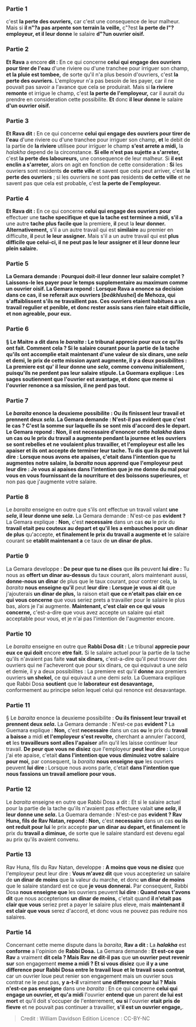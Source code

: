 
### Partie 1
c'est <b>la perte des ouvriers,</b> car c'est une consequence de leur malheur. Mais si <b>il n"?a pas arpente son terrain la veille,</b> c"?est <b>la perte de l"?employeur, et il leur donne</b> le salaire <b>d"?un ouvrier oisif.</b>

### Partie 2
<b>Et Rava</b> a encore <b>dit :</b> En ce qui concerne <b>celui qui engage des ouvriers pour tirer de l'eau</b> d'une riviere ou d'une tranchee pour irriguer son champ, <b>et la pluie est tombee,</b> de sorte qu'il n'a plus besoin d'ouvriers, c'est <b>la perte des ouvriers.</b> L'employeur n'a pas besoin de les payer, car il ne pouvait pas savoir a l'avance que cela se produirait. Mais si <b>la riviere remonte</b> et irrigue le champ, c'est <b>la perte de l'employeur,</b> car il aurait du prendre en consideration cette possibilite. <b>Et</b> donc <b>il leur donne</b> le salaire <b>d'un ouvrier oisif.</b>

### Partie 3
<b>Et Rava dit :</b> En ce qui concerne <b>celui qui engage des ouvriers pour tirer de l'eau</b> d'une riviere ou d'une tranchee pour irriguer son champ, <b>et</b> le debit de la partie de <b>la riviere</b> utilisee pour irriguer le champ <b>s'est arrete a midi,</b> la <i>halakha</i> depend de la circonstance. <b>Si elle n'est pas sujette a s'arreter,</b> c'est <b>la perte des laboureurs,</b> une consequence de leur malheur. Si <b>il est enclin a s'arreter,</b> alors on agit en fonction de cette consideration : <b>Si</b> les ouvriers sont residents <b>de cette ville</b> et savent que cela peut arriver, c'est <b>la perte des ouvriers</b> ; si les ouvriers ne sont <b>pas</b> residents <b>de cette ville</b> et ne savent pas que cela est probable, c'est <b>la perte de l'employeur.</b>

### Partie 4
<b>Et Rava dit :</b> En ce qui concerne <b>celui qui engage des ouvriers pour</b> effectuer une <b>tache specifique et que la tache est terminee a midi, s'il a</b> une autre <b>tache plus facile que</b> la premiere, <b>il</b> peut la <b>leur donner. Alternativement,</b> s'il a un autre travail qui est <b>similaire</b> au premier en difficulte, <b>il</b> peut <b>le leur assigner.</b> Mais s'il a un autre travail qui est <b>plus difficile que celui-ci, il ne peut pas le leur assigner <b>et il leur donne leur plein salaire.</b>

### Partie 5
La Gemara demande : <b>Pourquoi</b> doit-il leur donner leur salaire complet ? <b>Laissons-le les payer</b> pour le temps supplementaire au maximum <b>comme un ouvrier oisif.</b> La Gemara repond : <b>Lorsque Rava a enonce</b> sa decision dans ce cas, il se referait <b>aux ouvriers [<i>beâkhlushei</i>] de Mehoza, qui s'affaiblissent s'ils ne travaillent pas.</b> Ces ouvriers etaient habitues a un travail regulier et penible, et donc rester assis sans rien faire etait difficile, et non agreable, pour eux.

### Partie 6
§ <b>Le Maitre a dit</b> dans le <i>baraita</i> : Le tribunal <b>apprecie pour eux ce qu'ils ont fait. Comment cela ? Si</b> le salaire courant pour la partie de la tache qu'ils ont accomplie <b>etait</b> maintenant <b>d'une valeur de six dinars,</b> une <i>sela</i> et demi, le prix de cette mission ayant augmente, il y a deux possibilites : La premiere est qu' <b>il leur donne une <i>sela</i>,</b> comme convenu initialement, puisqu'ils ne perdent pas leur salaire stipule. La Guemara explique : <b>Les sages soutiennent</b> que <b>l'ouvrier est avantage,</b> et donc que meme si l'ouvrier renonce a sa mission, il ne perd pas tout.

### Partie 7
Le <i>baraita</i> enonce la deuxieme possibilite : <b>Ou ils finissent leur travail et prennent deux <i>sela</i>.</b> La Gemara demande : N'est-il pas <b>evident</b> que c'est le cas ? C'est la somme sur laquelle ils se sont mis d'accord des le depart. Le Gemara repond : <b>Non,</b> il est <b>necessaire</b> d'enoncer cette <i>halakha</i> dans un cas <b>ou le prix du travail a augmente</b> pendant la journee <b>et les ouvriers se sont rebelles</b> et ne voulaient plus travailler, <b>et l'employeur est alle les apaiser</b> et ils ont accepte de terminer leur tache. <b>Tu dis</b> que <b>ils peuvent lui dire : Lorsque nous avons ete apaises,</b> c'etait <b>dans l'intention que tu augmentes notre salaire,</b> la <i>baraita</i> <b>nous apprend que</b> l'employeur peut <b>leur dire :</b> Je vous ai apaises <b>dans l'intention que je me donne du mal pour vous</b> en vous fournissant <b>de la nourriture et des boissons</b> superieures,</b> et non pas que j'augmente votre salaire.

### Partie 8
Le <i>baraita</i> enseigne en outre que s'ils ont effectue un travail valant <b>une <i>sela</i>, il leur donne une <i>sela</i>.</b> La Gemara demande : N'est-ce pas <b>evident ?</b> La Gemara explique : <b>Non,</b> c'est <b>necessaire</b> dans un cas <b>ou</b> le prix du <b>travail etait peu couteux au depart et qu'il les a embauches pour un dinar de plus</b> qu'accepte, <b>et finalement le prix du travail a augmente et</b> le salaire courant se <b>etablit maintenant a</b> ce taux de <b>un dinar de plus.</b>

### Partie 9
La Gemara developpe : <b>De peur que tu ne dises</b> que <b>ils</b> peuvent <b>lui dire :</b> Tu nous as <b>offert un dinar au-dessus</b> du taux courant, alors maintenant aussi, <b>donne-nous un dinar</b> de plus que le taux courant, pour contrer cela, la <i>baraita</i> <b>nous enseigne qu'il</b> peut <b>leur dire : Lorsque je vous ai dit</b> que j'ajouterais <b>un dinar de plus,</b> la raison etait <b>que ce n'etait pas clair en ce qui vous concerne</b> que vous seriez prets a travailler pour le salaire le plus bas, alors je l'ai augmente. <b>Maintenant, c'est clair en ce qui vous concerne,</b> c'est-a-dire que vous avez accepte un salaire qui etait acceptable pour vous, et je n'ai pas l'intention de l'augmenter encore.

### Partie 10
Le <i>baraita</i> enseigne en outre que <b>Rabbi Dosa dit :</b> Le tribunal <b>apprecie pour eux ce qui doit</b> encore <b>etre fait.</b> Si le salaire actuel pour la partie de la tache qu'ils n'avaient pas faite <b>vaut six dinars,</b> c'est-a-dire qu'il peut trouver des ouvriers qui ne l'acheveront que pour six dinars, ce qui equivaut a une <i>sela</i> et demie, il y a deux possibilites : La premiere est qu'il <b>donne</b> aux premiers ouvriers <b>un shekel,</b> ce qui equivaut a une demi <i>sela</i>. La Guemara explique que Rabbi Dosa <b>soutient</b> que le <b>laborateur est desavantage,</b> conformement au principe selon lequel celui qui renonce est desavantage.

### Partie 11
§ Le <i>baraita</i> enonce la deuxieme possibilite : <b>Ou ils finissent leur travail et prennent deux <i>sela</i>.</b> La Gemara demande : N'est-ce pas <b>evident ?</b> La Guemara explique : <b>Non,</b> c'est <b>necessaire</b> dans un cas <b>ou</b> le prix du <b>travail a baisse</b> a midi <b>et l'employeur s'est revolte,</b> cherchant a annuler l'accord, <b>et</b> les <b>travailleurs sont alles l'apaiser</b> afin qu'il les laisse continuer leur travail. <b>De peur que vous ne disiez</b> que l'employeur <b>peut leur dire : </b> Lorsque j'ai ete apaise, c'etait <b>dans l'intention que vous diminuiez votre salaire pour moi,</b> par consequent, la <i>baraita</i> <b>nous enseigne que</b> les ouvriers peuvent <b>lui dire : </b> Lorsque nous avons parle, c'etait <b>dans l'intention que nous fassions un travail ameliore pour vous.</b>

### Partie 12
Le <i>baraita</i> enseigne en outre que Rabbi Dosa a dit : Et si le salaire actuel pour la partie de la tache qu'ils n'avaient pas effectuee valait <b>une <i>sela</i>, il leur donne une <i>sela</i>.</b> La Guemara demande : N'est-ce pas <b>evident ? Rav Huna, fils de Rav Natan, repond : Non,</b> c'est <b>necessaire</b> dans un cas <b>ou ils ont reduit pour lui</b> le prix accepte <b>par un dinar au depart, et finalement</b> le prix du <b>travail a diminue,</b> de sorte que le salaire standard est devenu egal au prix qu'ils avaient convenu.

### Partie 13
Rav Huna, fils du Rav Natan, developpe : <b>A moins que vous ne disiez</b> que l'employeur peut leur dire : <b>Vous m'avez dit</b> que vous accepteriez un salaire de <b>un dinar de moins</b> que la valeur du marche, et donc <b>un dinar de moins</b> que le salaire standard est ce que <b>je vous donnerai.</b> Par consequent, Rabbi Dosa <b>nous enseigne que</b> les ouvriers peuvent <b>lui dire : Quand nous t'avons dit</b> que nous accepterions <b>un dinar de moins,</b> c'etait quand <b>il n'etait pas clair que vous</b> seriez pret a payer le salaire plus eleve, mais <b>maintenant il est clair que vous</b> serez d'accord, et donc vous ne pouvez pas reduire nos salaires.

### Partie 14
Concernant cette meme dispute dans la <i>baraita</i>, <b>Rav a dit :</b> La <b><i>halakha</i></b> est <b>conforme</b> a l'opinion de <b>Rabbi Dosa.</b> La Gemara demande : <b>Et est-ce que Rav</b> a vraiment <b>dit cela ? Mais Rav ne dit-il pas</b> que <b>un ouvrier peut revenir sur</b> son engagement <b>meme a midi ? Et si vous disiez</b> que <b>il y a une difference pour Rabbi Dosa entre le travail loue</b> <b>et le travail sous contrat</b>, car un ouvrier loue peut renier son engagement mais un ouvrier sous contrat ne le peut pas, <b>y a-t-il</b> vraiment <b>une difference pour lui ? Mais n'est-ce pas enseigne</b> dans une <i>baraita</i> : En ce qui concerne <b>celui qui engage un ouvrier, et qu'a midi</b> l'ouvrier <b>entend que</b> un parent <b>de lui est mort</b> et qu'il doit s'occuper de l'enterrement, <b>ou si</b> l'ouvrier <b>etait pris de fievre</b> et ne pouvait pas continuer a travailler, <b>s'il est un ouvrier engage,</b>.

>Credit : William Davidson Edition
>Licence : CC-BY-NC